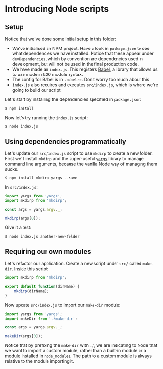 # Introducing Node scripts

## Setup

Notice that we've done some initial setup in this folder:

- We've initialised an NPM project. Have a look in `package.json` to see what dependencies we have installed. Notice
that these appear under `devDependencies`, which by convention are dependencies used in development, but will not be
used in the final production code.
- We have made an `index.js`. This registers [Babel](https://babeljs.io), a library that allows us to use modern 
ES6 module syntax.
- The config for Babel is in `.babelrc`. Don't worry too much about this
- `index.js` also requires and executes `src/index.js`, which is where we're going to build our script

Let's start by installing the dependencies specified in `package.json`:

```
$ npm install
```

Now let's try running the `index.js` script:

```
$ node index.js
```
 
## Using dependencies programmatically

Let's update our `src/index.js` script to use `mkdirp` to create a new folder. First we'll install `mkdirp` and 
the super-useful [`yargs`](http://yargs.js.org/) library to manage command line arguments, because the vanilla Node 
way of managing them sucks.

```
$ npm install mkdirp yargs --save
```

In `src/index.js`:

```js
import yargs from 'yargs';
import mkdirp from 'mkdirp';

const args = yargs.argv._;

mkdirp(args[0]);
```

Give it a test:

```
$ node index.js another-new-folder
```

## Requiring our own modules

Let's refactor our application. Create a new script under `src/` called `make-dir`. Inside this script:

```js
import mkdirp from 'mkdirp';

export default function(dirName) {
    mkdirp(dirName);
}
```
Now update `src/index.js` to import our `make-dir` module:

```js
import yargs from 'yargs';
import makeDir from './make-dir';

const args = yargs.argv._;

makeDir(args[0]);
```

Notice that by prefixing the `make-dir` with `./`, we are indicating to Node that we want to import a custom module,
rather than a built-in module or a module installed in `node_modules`. The path to a custom module is always relative to
the module importing it.
